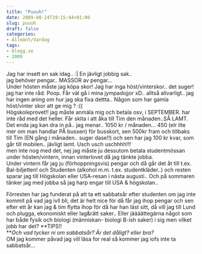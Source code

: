 ```yaml
---
title: "Puuuh!"
date: 2009-08-24T19:15:44+01:00
slug: puuuh
draft: false
categories:
- Allmänt/Vardag
tags:
- blogg.se
- 2009
---
```

Jag har insett en sak idag.. :| En jävligt jobbig sak..  
jag behöver pengar.. MASSOR av pengar...  
Under hösten måste jag köpa skor! Jag har inga höst/vinterskor.. det suger! jag har inte råd. Poop. Får väl gå i mina jympadojjor xD.. alltså allvarligt.. jag har ingen aning om hur jag ska fixa dettta.. Någon som har gamla höst/vinter skor att ge mig ? :((  
Högskoleprovet!! jag måste anmäla mig och betala osv, i SEPTEMBER. har inte råd med det heller. Får skita i att åka till Tim den månaden..SÅ LAMT. Det enda jag kan dra in på.. jag menar.. 1050 kr / månaden... 450 (elr lite mer om man handlar PÅ bussen) för busskort, sen 500kr fram och tillbaks till Tim (EN gång i månaden.. suger dase!!) och sen har jag 100 kr kvar, som går till mobilen.. jävligt lamt. Usch usch uschhhh!!!  
men inte nog med det, nej jag måste ju dessutom betala studentmössan under hösten/vintern, innan vinterlovet då jag tänkte jobba.  
Under vintern får jag ju (förhoppningsvis) pengar och då går det åt till t.ex. Bal-biljetten! och Studenten (alkohol m.m. t.ex. studentkläder..) och resten sparar jag till Högskolan eller USA-resan i nästa augusti.. Och på sommaren tänker jag med jobba så jag harp engar till USA & högskolan..  
  
Förresten har jag funderat på att ta ett sabbatsår efter studenten om jag inte kommit på vad jag ivll bli, det är helt nice för då får jag ihop pengar och sen efter ett år kan jag & tim flytta ihop för då har han läst sitt, då vill jag till Lund och plugga, ekonomiskt eller lag&rätt saker.. Eller jäääättegärna något som har både fysik och biologi (människan- biologi B-ish saker) i sig men vilket jobb har det? **TIPS!!  
**_Och vad tycker ni om sabbatsår? Är det dåligt? eller bra?_  
OM jag kommer påvad jag vill läsa for real så kommer jag iofs inte ta sabbatsår...